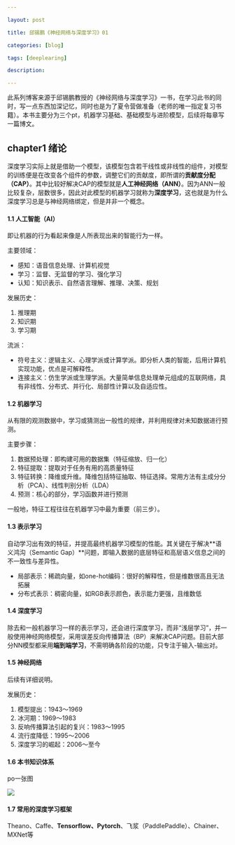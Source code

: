 ```yaml
---

layout: post

title: 邱锡鹏《神经网络与深度学习》01

categories: [blog]

tags: [deeplearing]

description: 

---
```




此系列博客来源于邱锡鹏教授的《神经网络与深度学习》一书，在学习此书的同时，写一点东西加深记忆，同时也是为了夏令营做准备（老师的唯一指定复习书籍）。本书主要分为三个pt，机器学习基础、基础模型与进阶模型，后续将每章写一篇博文。



## chapter1 绪论

深度学习实际上就是借助一个模型，该模型包含若干线性或非线性的组件，对模型的训练便是在改变各个组件的参数，调整它们的贡献度，即所谓的**贡献度分配（CAP）**。其中比较好解决CAP的模型就是**人工神经网络（ANN）**。因为ANN一般比较复杂，层数很多，因此对此模型的机器学习就称为**深度学习**，这也就是为什么深度学习总是与神经网络绑定，但是并非一个概念。



#### 1.1 人工智能（AI）

即让机器的行为看起来像是人所表现出来的智能行为一样。

主要领域：

- 感知：语音信息处理、计算机视觉
- 学习：监督、无监督的学习、强化学习
- 认知：知识表示、自然语言理解、推理、决策、规划



发展历史：

1. 推理期
2. 知识期
3. 学习期



流派：

- 符号主义：逻辑主义、心理学派或计算学派。即分析人类的智能，后用计算机实现功能，优点是可解释性。
- 连接主义：仿生学派或生理学派。大量简单信息处理单元组成的互联网络，具有非线性、分布式、并行化、局部性计算以及自适应性。



#### 1.2 机器学习

从有限的观测数据中，学习或猜测出一般性的规律，并利用规律对未知数据进行预测。

主要步骤：

1. 数据预处理：即构建可用的数据集（特征缩放、归一化）
2. 特征提取：提取对于任务有用的高质量特征
3. 特征转换：降维或升维。降维包括特征抽取、特征选择。常用方法有主成分分析（PCA）、线性判别分析（LDA）
4. 预测：核心的部分，学习函数并进行预测

一般地，特征工程往往在机器学习中最为重要（前三步）。



#### 1.3 表示学习

自动学习出有效的特征，并提高最终机器学习模型的性能。其关键在于解决**语义鸿沟（Semantic Gap）**问题，即输入数据的底层特征和高层语义信息之间的不一致性与差异性。



- 局部表示：稀疏向量，如one-hot编码：很好的解释性，但是维数很高且无法拓展
- 分布式表示：稠密向量，如RGB表示颜色，表示能力更强，且维数低



#### 1.4 深度学习

除去和一般机器学习一样的表示学习，还会进行深度学习，而非“浅层学习”，并一般使用神经网络模型，采用误差反向传播算法（BP）来解决CAP问题。目前大部分NN模型都采用**端到端学习**，不需明确各阶段的功能，只专注于输入-输出对。



#### 1.5 神经网络

后续有详细说明。

发展历史：

1. 模型提出：1943～1969
2. 冰河期：1969～1983
3. 反响传播算法引起的复兴：1983～1995
4. 流行度降低：1995～2006
5. 深度学习的崛起：2006～至今



#### 1.6 本书知识体系

po一张图

![](https://typora-fzj.oss-cn-qingdao.aliyuncs.com/%E6%88%AA%E5%B1%8F2022-07-03%2016.00.21.png)

#### 1.7 常用的深度学习框架

Theano、Caffe、**Tensorflow、Pytorch**、飞浆（PaddlePaddle）、Chainer、MXNet等
